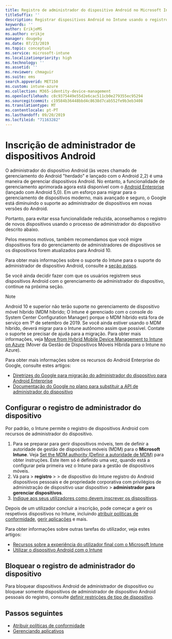 ```yaml
---
title: Registro de administrador do dispositivo Android no Microsoft Intune
titleSuffix: ''
description: Registrar dispositivos Android no Intune usando o registro de administrador do dispositivo.
keywords: ''
author: ErikjeMS
ms.author: erikje
manager: dougeby
ms.date: 07/23/2019
ms.topic: conceptual
ms.service: microsoft-intune
ms.localizationpriority: high
ms.technology: ''
ms.assetid: ''
ms.reviewer: chmaguir
ms.suite: ems
search.appverid: MET150
ms.custom: intune-azure
ms.collection: M365-identity-device-management
ms.openlocfilehash: c8c9375449e55d2e6cac511cb0e279355ec95294
ms.sourcegitcommit: c19584b36448bbd4c8638d7cab552fe9b3eb3408
ms.translationtype: MT
ms.contentlocale: pt-PT
ms.lasthandoff: 09/20/2019
ms.locfileid: "71163282"
---
```

# <a name="android-device-administrator-enrollment"></a>Inscrição de administrador de dispositivos Android

O administrador do dispositivo Android (às vezes chamado de gerenciamento do Android "herdado" e lançado com o Android 2,2) é uma maneira de gerenciar dispositivos Android. No entanto, a funcionalidade de gerenciamento aprimorada agora está disponível com o [Android Enterprise](https://www.android.com/enterprise/management/) (lançado com Android 5,0). Em um esforço para migrar para o gerenciamento de dispositivos moderno, mais avançado e seguro, o Google está diminuindo o suporte ao administrador de dispositivos em novas versões do Android.

Portanto, para evitar essa funcionalidade reduzida, aconselhamos o registro de novos dispositivos usando o processo de administrador do dispositivo descrito abaixo.

Pelos mesmos motivos, também recomendamos que você migre dispositivos fora do gerenciamento de administradores de dispositivos se os dispositivos forem atualizados para Android 10. 

Para obter mais informações sobre o suporte do Intune para o suporte do administrador de dispositivo Android, consulte a [seção avisos](whats-new.md#decreasing-support-for-android-device-administrator).

Se você ainda decidir fazer com que os usuários registrem seus dispositivos Android com o gerenciamento de administrador do dispositivo, continue na próxima seção.  


> [!Note]  
> Android 10 e superior não terão suporte no gerenciamento de dispositivo móvel híbrido (MDM híbrido; O Intune é gerenciado com o console do System Center Configuration Manager) porque o MDM híbrido está fora de serviço em 1º de setembro de 2019. Se você ainda estiver usando o MDM híbrido, deverá migrar para o Intune autônomo assim que possível. Contate o suporte se precisar de ajuda para a migração. Para obter mais informações, veja [Move from Hybrid Mobile Device Management to Intune on Azure](https://aka.ms/hybrid_notification) (Mover da Gestão de Dispositivos Móveis Híbrida para o Intune no Azure).

Para obter mais informações sobre os recursos do Android Enterprise do Google, consulte estes artigos:
- [Diretrizes do Google para migração do administrador do dispositivo para Android Enterprise](http://static.googleusercontent.com/media/android.com/en/enterprise/static/2016/pdfs/enterprise/Android-Enterprise-Migration-Bluebook_2019.pdf)
- [Documentação do Google no plano para substituir a API de administrador do dispositivo](https://developers.google.com/android/work/device-admin-deprecation)


## <a name="set-up-device-administrator-enrollment"></a>Configurar o registro de administrador do dispositivo

Por padrão, o Intune permite o registro de dispositivos Android com recursos de administrador do dispositivo.

1. Para se preparar para gerir dispositivos móveis, tem de definir a autoridade de gestão de dispositivos móveis (MDM) para o **Microsoft Intune**. Veja [Set the MDM authority (Definir a autoridade de MDM)](mdm-authority-set.md) para obter instruções. Este item só é definido uma vez, quando está a configurar pela primeira vez o Intune para a gestão de dispositivos móveis.
2. Vá para > **registro** >  > de dispositivo do Intune registro do Android dispositivos pessoais e de propriedade corporativa com privilégios de administração de dispositivo usar dispositivo >  **administrador para gerenciar dispositivos**.
3. [Indique aos seus utilizadores como devem inscrever os dispositivos](/intune-user-help/enroll-your-device-in-intune-android).  

Depois de um utilizador concluir a inscrição, pode começar a gerir os respetivos dispositivos no Intune, incluindo [atribuir políticas de conformidade](compliance-policy-create-android.md), [gerir aplicações](app-management.md) e mais.

Para obter informações sobre outras tarefas do utilizador, veja estes artigos:
- [Recursos sobre a experiência do utilizador final com o Microsoft Intune](end-user-educate.md)
- [Utilizar o dispositivo Android com o Intune](https://docs.microsoft.com/intune-user-help/using-your-android-device-with-intune)


## <a name="block-device-administrator-enrollment"></a>Bloquear o registro de administrador do dispositivo
Para bloquear dispositivos Android de administrador de dispositivo ou bloquear somente dispositivos de administrador de dispositivo Android pessoais do registro, consulte [definir restrições de tipo de dispositivo](enrollment-restrictions-set.md).



## <a name="next-steps"></a>Passos seguintes
- [Atribuir políticas de conformidade](compliance-policy-create-android.md)
- [Gerenciando aplicativos](app-management.md)